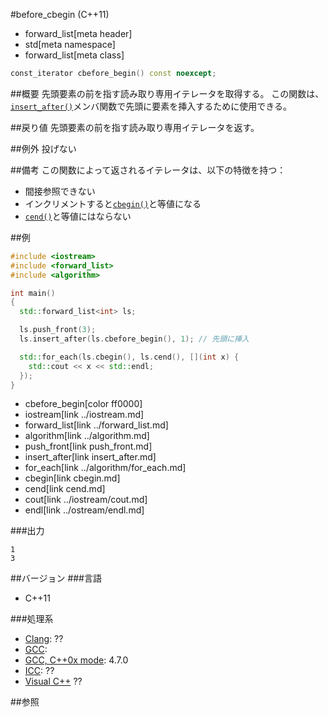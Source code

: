 #before_cbegin (C++11)
* forward_list[meta header]
* std[meta namespace]
* forward_list[meta class]

```cpp
const_iterator cbefore_begin() const noexcept;
```

##概要
先頭要素の前を指す読み取り専用イテレータを取得する。
この関数は、[`insert_after()`](insert_after.md)メンバ関数で先頭に要素を挿入するために使用できる。


##戻り値
先頭要素の前を指す読み取り専用イテレータを返す。


##例外
投げない


##備考
この関数によって返されるイテレータは、以下の特徴を持つ：

- 間接参照できない
- インクリメントすると[`cbegin()`](./cbegin.md)と等値になる
- [`cend()`](./cend.md)と等値にはならない


##例
```cpp
#include <iostream>
#include <forward_list>
#include <algorithm>

int main()
{
  std::forward_list<int> ls;

  ls.push_front(3);
  ls.insert_after(ls.cbefore_begin(), 1); // 先頭に挿入

  std::for_each(ls.cbegin(), ls.cend(), [](int x) {
    std::cout << x << std::endl;
  });
}
```
* cbefore_begin[color ff0000]
* iostream[link ../iostream.md]
* forward_list[link ../forward_list.md]
* algorithm[link ../algorithm.md]
* push_front[link push_front.md]
* insert_after[link insert_after.md]
* for_each[link ../algorithm/for_each.md]
* cbegin[link cbegin.md]
* cend[link cend.md]
* cout[link ../iostream/cout.md]
* endl[link ../ostream/endl.md]


###出力
```
1
3
```

##バージョン
###言語
- C++11

###処理系
- [Clang](/implementation.md#clang): ??
- [GCC](/implementation.md#gcc): 
- [GCC, C++0x mode](/implementation.md#gcc): 4.7.0
- [ICC](/implementation.md#icc): ??
- [Visual C++](/implementation.md#visual_cpp) ??


##参照


